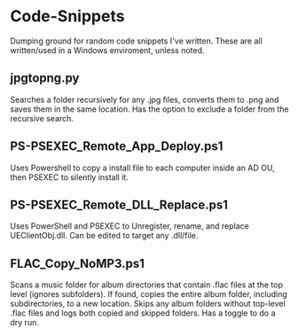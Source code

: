 # Code-Snippets
Dumping ground for random code snippets I've written. These are all written/used in a Windows enviroment, unless noted. 

## jpgtopng.py
Searches a folder recursively for any .jpg files, converts them to .png and saves them in the same location. Has the option to exclude a folder from the recursive search. 

## PS-PSEXEC_Remote_App_Deploy.ps1
Uses Powershell to copy a install file to each computer inside an AD OU, then PSEXEC to silently install it. 

## PS-PSEXEC_Remote_DLL_Replace.ps1
Uses PowerShell and PSEXEC to Unregister, rename, and replace UEClientObj.dll. Can be edited to target any .dll/file.

## FLAC_Copy_NoMP3.ps1
Scans a music folder for album directories that contain .flac files at the top level (ignores subfolders). If found, copies the entire album folder, including subdirectories, to a new location. Skips any album folders without top-level .flac files and logs both copied and skipped folders. Has a toggle to do a dry run.
